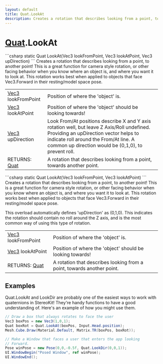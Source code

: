 ```yaml
---
layout: default
title: Quat.LookAt
description: Creates a rotation that describes looking from a point, to another point! This is a great function for camera style rotation, or other facing behavior when you know where an object is, and where you want it to look at. This rotation works best when applied to objects that face Vec3.Forward in their resting/model space pose.
---
```

# [Quat]({{site.url}}/Pages/StereoKit/Quat.html).LookAt

<div class='signature' markdown='1'>
```csharp
static Quat LookAt(Vec3 lookFromPoint, Vec3 lookAtPoint, Vec3 upDirection)
```
Creates a rotation that describes looking from a point,
to another point! This is a great function for camera style
rotation, or other facing behavior when you know where an object
is, and where you want it to look at. This rotation works best
when applied to objects that face Vec3.Forward in their
resting/model space pose.
</div>

|  |  |
|--|--|
|[Vec3]({{site.url}}/Pages/StereoKit/Vec3.html) lookFromPoint|Position of where the 'object' is.|
|[Vec3]({{site.url}}/Pages/StereoKit/Vec3.html) lookAtPoint|Position of where the 'object' should             be looking towards!|
|[Vec3]({{site.url}}/Pages/StereoKit/Vec3.html) upDirection|Look From/At positions describe X and Y             axis rotation well, but leave Z Axis/Roll undefined. Providing an             upDirection vector helps to indicate roll around the From/At             line. A common up direction would be (0,1,0), to prevent roll.|
|RETURNS: [Quat]({{site.url}}/Pages/StereoKit/Quat.html)|A rotation that describes looking from a point, towards another point.|

<div class='signature' markdown='1'>
```csharp
static Quat LookAt(Vec3 lookFromPoint, Vec3 lookAtPoint)
```
Creates a rotation that describes looking from a point,
to another point! This is a great function for camera style
rotation, or other facing behavior when you know where an object
is, and where you want it to look at. This rotation works best
when applied to objects that face Vec3.Forward in their
resting/model space pose.

This overload automatically defines 'upDirection' as (0,1,0).
This indicates the rotation should contain no roll around the Z
axis, and is the most common way of using this type of rotation.
</div>

|  |  |
|--|--|
|[Vec3]({{site.url}}/Pages/StereoKit/Vec3.html) lookFromPoint|Position of where the 'object' is.|
|[Vec3]({{site.url}}/Pages/StereoKit/Vec3.html) lookAtPoint|Position of where the 'object' should             be looking towards!|
|RETURNS: [Quat]({{site.url}}/Pages/StereoKit/Quat.html)|A rotation that describes looking from a point, towards another point.|





## Examples

Quat.LookAt and LookDir are probably one of the easiest ways to
work with quaternions in StereoKit! They're handy functions to
have a good understanding of. Here's an example of how you might
use them.
```csharp
// Draw a box that always rotates to face the user
Vec3 boxPos = new Vec3(1,0,1);
Quat boxRot = Quat.LookAt(boxPos, Input.Head.position);
Mesh.Cube.Draw(Material.Default, Matrix.TR(boxPos, boxRot));

// Make a Window that faces a user that enters the app looking
// Forward.
Pose winPose = new Pose(0,0,-0.5f, Quat.LookDir(0,0,1));
UI.WindowBegin("Posed Window", ref winPose);
UI.WindowEnd();

```

